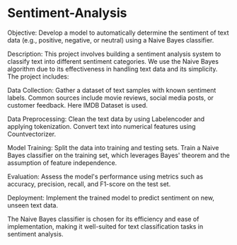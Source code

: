 # Sentiment-Analysis
Objective: Develop a model to automatically determine the sentiment of text data (e.g., positive, negative, or neutral) using a Naive Bayes classifier.

Description:
This project involves building a sentiment analysis system to classify text into different sentiment categories. We use the Naive Bayes algorithm due to its effectiveness in handling text data and its simplicity. The project includes:

Data Collection: Gather a dataset of text samples with known sentiment labels. Common sources include movie reviews, social media posts, or customer feedback. Here IMDB Dataset is used.

Data Preprocessing: Clean the text data by using Labelencoder and applying tokenization. Convert text into numerical features using Countvectorizer.

Model Training: Split the data into training and testing sets. Train a Naive Bayes classifier on the training set, which leverages Bayes' theorem and the assumption of feature independence.

Evaluation: Assess the model's performance using metrics such as accuracy, precision, recall, and F1-score on the test set.

Deployment: Implement the trained model to predict sentiment on new, unseen text data.

The Naive Bayes classifier is chosen for its efficiency and ease of implementation, making it well-suited for text classification tasks in sentiment analysis.

